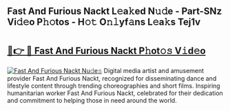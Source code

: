 ## Fast And Furious Nackt L𝚎a𝚔ed N𝚞𝚍e - Part-SNz Vi𝚍𝚎o P𝚑𝚘tos - H𝚘𝚝 O𝚗𝚕yf𝚊ns L𝚎a𝚔s Tej1v

# <h2><a href="http://kf3djq4.oniu.top/?m=Fast+And+Furious+Nackt">🔗👉 🔴 Fast And Furious Nackt P𝚑ot𝚘𝚜 V𝚒d𝚎o</a></h2>

[![Fast And Furious Nackt Nu𝚍e𝚜](https://i.imgur.com/0qMVB7G.gif)](http://kf3djq4.oniu.top/?m=Fast+And+Furious+Nackt)
Digital media artist and amusement provider Fast And Furious Nackt, recognized for disseminating dance and lifestyle content through trending choreographies and short films. Inspiring humanitarian worker Fast And Furious Nackt, celebrated for their dedication and commitment to helping those in need around the world.  
